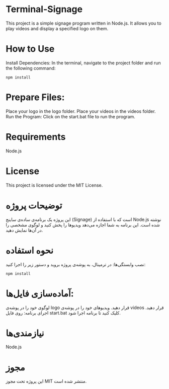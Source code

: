 # Terminal-Signage
This project is a simple signage program written in Node.js. It allows you to play videos and display a specified logo on them.

# How to Use
Install Dependencies:
In the terminal, navigate to the project folder and run the following command:


```
npm install
```
# Prepare Files:

Place your logo in the logo folder.
Place your videos in the videos folder.
Run the Program:
Click on the start.bat file to run the program.

# Requirements
Node.js
# License
This project is licensed under the MIT License.

# توضیحات پروژه
این پروژه یک برنامه‌ی ساده‌ی ساینج (Signage) است که با استفاده از Node.js نوشته شده است. این برنامه به شما اجازه می‌دهد ویدیوها را پخش کنید و لوگوی مشخصی را در آن‌ها نمایش دهید.

# نحوه استفاده
نصب وابستگی‌ها:
در ترمینال، به پوشه‌ی پروژه بروید و دستور زیر را اجرا کنید:

```
npm install
```
# آماده‌سازی فایل‌ها:

لوگوی خود را در پوشه‌ی logo قرار دهید.
ویدیوهای خود را در پوشه‌ی videos قرار دهید.
اجرای برنامه:
روی فایل start.bat کلیک کنید تا برنامه اجرا شود.

# نیازمندی‌ها
Node.js
# مجوز
این پروژه تحت مجوز MIT منتشر شده است.

